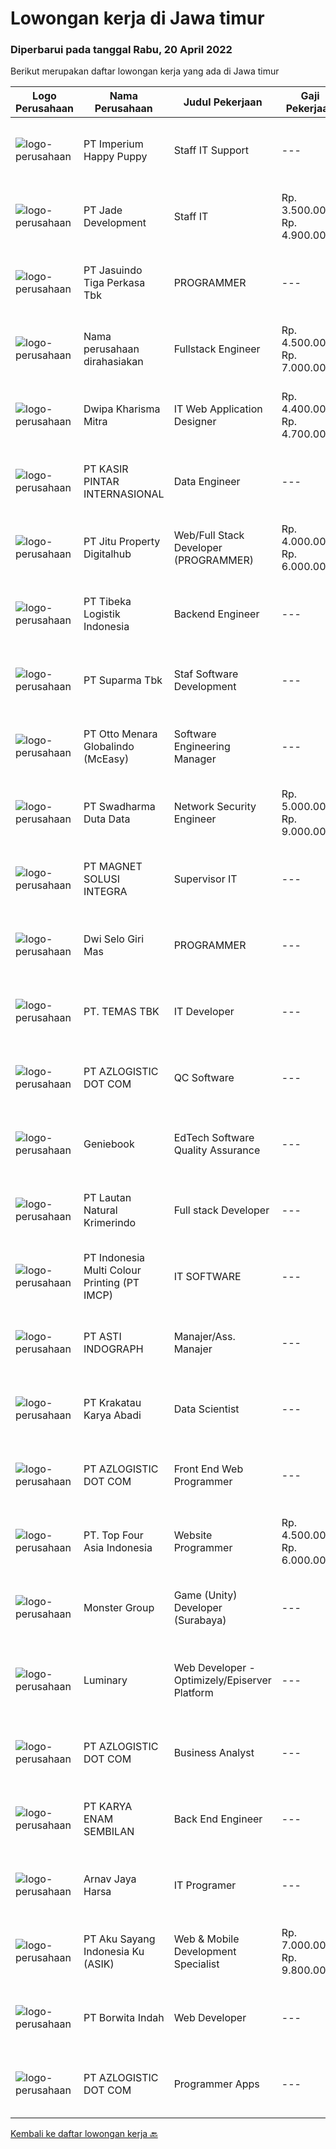 
  # Lowongan kerja di Jawa timur

  ### Diperbarui pada tanggal Rabu, 20 April 2022

  Berikut merupakan daftar lowongan kerja yang ada di Jawa timur

  |Logo Perusahaan | Nama Perusahaan | Judul Pekerjaan | Gaji Pekerjaan | Lokasi | Deskripsi | Tanggal diunggah | Pranala |
  | -------------- | --------------- | --------------- | --------- | --------- | -------------- | ------- | ----------- |
  |![logo-perusahaan](https://image-service-cdn.seek.com.au/b42b7e42d48a26da3e82e815f36c761aaff2934f/ee4dce1061f3f616224767ad58cb2fc751b8d2dc)|PT Imperium Happy Puppy|Staff IT Support|---|Surabaya|Pendidikan minimal D3/S1 Teknik Komputer/Informatika. Memiliki pengalaman dibidang yang sama sebelumnya, Fresh graduate silahkan melamar. Memahami...|Senin, 18 April 2022|https://www.jobstreet.co.id/id/job/staff-it-support-3858737?token=0~aeb7bdca-ca49-4629-b8c6-3e2e1ef81e3a&sectionRank=1&jobId=jobstreet-id-job-3858737|
|![logo-perusahaan](https://image-service-cdn.seek.com.au/03b61e499e059932f9966462cc2cd76ea7a026e8/ee4dce1061f3f616224767ad58cb2fc751b8d2dc)|PT Jade Development|Staff IT|Rp. 3.500.000-Rp. 4.900.000|Surabaya|Deskripsi Pekerjaan Mengelola dan memonitor infrastruktur IT terkait Data Center (On-prem &amp; Cloud) Memastikan availability dan performance server...|Senin, 18 April 2022|https://www.jobstreet.co.id/id/job/staff-it-3858306?token=0~aeb7bdca-ca49-4629-b8c6-3e2e1ef81e3a&sectionRank=2&jobId=jobstreet-id-job-3858306|
|![logo-perusahaan](https://image-service-cdn.seek.com.au/f9cd043f1011fee386470591649d3e30b502df59/ee4dce1061f3f616224767ad58cb2fc751b8d2dc)|PT Jasuindo Tiga Perkasa Tbk|PROGRAMMER|---|Sidoarjo|Kualifikasi : Pendidikan minimal S1 Teknik Informatika/Sistem Informasi/Ilmu  Komputer/Teknik Komputer...|Selasa, 19 April 2022|https://www.jobstreet.co.id/id/job/programmer-3860332?token=0~aeb7bdca-ca49-4629-b8c6-3e2e1ef81e3a&sectionRank=3&jobId=jobstreet-id-job-3860332|
|![logo-perusahaan](https://i.ibb.co/sqvTCh9/112815900-stock-vector-no-image-available-icon-flat-vector.webp)|Nama perusahaan dirahasiakan|Fullstack Engineer|Rp. 4.500.000-Rp. 7.000.000|Sidoarjo|Developing Front End &amp; Back End Application  Maintain Existing Application  Optimisse / monitoring Existing Application  Requirements : Bachelor...|Selasa, 19 April 2022|https://www.jobstreet.co.id/id/job/fullstack-engineer-3859772?token=0~aeb7bdca-ca49-4629-b8c6-3e2e1ef81e3a&sectionRank=4&jobId=jobstreet-id-job-3859772|
|![logo-perusahaan](https://image-service-cdn.seek.com.au/e5e7dbcd21ba8139a895166267bbb6810991619e/ee4dce1061f3f616224767ad58cb2fc751b8d2dc)|Dwipa Kharisma Mitra|IT Web Application Designer|Rp. 4.400.000-Rp. 4.700.000|Surabaya|Pekerjaan: Pembuatan aplikasi web menggunakan Laravel, CI, Javascript dll, website design menggunakan Javascript, PHP, wordpress, dll dan pengembangan...|Senin, 18 April 2022|https://www.jobstreet.co.id/id/job/it-web-application-designer-3850199?token=0~aeb7bdca-ca49-4629-b8c6-3e2e1ef81e3a&sectionRank=5&jobId=jobstreet-id-job-3850199|
|![logo-perusahaan](https://image-service-cdn.seek.com.au/0361bae937596b43e3f2a473257008c2d4f70004/ee4dce1061f3f616224767ad58cb2fc751b8d2dc)|PT KASIR PINTAR INTERNASIONAL|Data Engineer|---|Surabaya|Job Description Design, implement and deploy new data models and data processes in production. Perform data analysis to generate business insights....|Selasa, 19 April 2022|https://www.jobstreet.co.id/id/job/data-engineer-3842944?token=0~aeb7bdca-ca49-4629-b8c6-3e2e1ef81e3a&sectionRank=6&jobId=jobstreet-id-job-3842944|
|![logo-perusahaan](https://image-service-cdn.seek.com.au/7e0807650c9cb44b0ca6a9e392b8c1588db8abe6/ee4dce1061f3f616224767ad58cb2fc751b8d2dc)|PT Jitu Property Digitalhub|Web/Full Stack Developer (PROGRAMMER)|Rp. 4.000.000-Rp. 6.000.000|Malang|Web / Full Stack Developer – KOTA MALANG Excelsoft Technology adalah perusahaan yang bergerak di bidang Software Engineering, Consulting, dan...|Senin, 18 April 2022|https://www.jobstreet.co.id/id/job/web-full-stack-developer-programmer-3858231?token=0~aeb7bdca-ca49-4629-b8c6-3e2e1ef81e3a&sectionRank=7&jobId=jobstreet-id-job-3858231|
|![logo-perusahaan](https://image-service-cdn.seek.com.au/0e9fc662e92205b972511d5c66c2fd1bb88b1ab2/ee4dce1061f3f616224767ad58cb2fc751b8d2dc)|PT Tibeka Logistik Indonesia|Backend Engineer|---|Jakarta Raya|Responsibilities:· Build automated measurements and dashboards to gain insights into Engineering Productivity to understand what is working and what...|Selasa, 19 April 2022|https://www.jobstreet.co.id/id/job/backend-engineer-3859606?token=0~aeb7bdca-ca49-4629-b8c6-3e2e1ef81e3a&sectionRank=8&jobId=jobstreet-id-job-3859606|
|![logo-perusahaan](https://image-service-cdn.seek.com.au/82b75efcba87cd726beaad8112ac3955c5c4af13/ee4dce1061f3f616224767ad58cb2fc751b8d2dc)|PT Suparma Tbk|Staf Software Development|---|Surabaya|Deskripsi : Mempunyai tugas untuk mengembangkan, menciptakan, dan memodifikasi software aplikasi komputer ataupun program sesuai dengan prosedur dan...|Senin, 18 April 2022|https://www.jobstreet.co.id/id/job/staf-software-development-3858411?token=0~aeb7bdca-ca49-4629-b8c6-3e2e1ef81e3a&sectionRank=9&jobId=jobstreet-id-job-3858411|
|![logo-perusahaan](https://image-service-cdn.seek.com.au/f315f0c605a36ea3a033e6abb5c67515d4b00ff5/ee4dce1061f3f616224767ad58cb2fc751b8d2dc)|PT Otto Menara Globalindo (McEasy)|Software Engineering Manager|---|Surabaya|Job Description: Manage a team of high performing Software Engineer Give constructive and thoughtful feedback, nurturing, and create an inclusive...|Minggu, 17 April 2022|https://www.jobstreet.co.id/id/job/software-engineering-manager-3841755?token=0~aeb7bdca-ca49-4629-b8c6-3e2e1ef81e3a&sectionRank=10&jobId=jobstreet-id-job-3841755|
|![logo-perusahaan](https://image-service-cdn.seek.com.au/e55e3708620a7ff5e7da329d1725ee01ed113417/ee4dce1061f3f616224767ad58cb2fc751b8d2dc)|PT Swadharma Duta Data|Network Security Engineer|Rp. 5.000.000-Rp. 9.000.000|Jakarta Raya|S1 Teknik (Komputer/Informatika). Waktu kerja Shift (sesuai dengan jadwal yang ditentukan) Bersedia ditempatkan di Jakarta dan luar kota (Palembang)...|Senin, 18 April 2022|https://www.jobstreet.co.id/id/job/network-security-engineer-3857440?token=0~aeb7bdca-ca49-4629-b8c6-3e2e1ef81e3a&sectionRank=11&jobId=jobstreet-id-job-3857440|
|![logo-perusahaan](https://image-service-cdn.seek.com.au/189b9e29416c5eb3717dc302ea9d0342b973a82d/ee4dce1061f3f616224767ad58cb2fc751b8d2dc)|PT MAGNET SOLUSI INTEGRA|Supervisor IT|---|Gresik|TUGAS DAN TANGGUNG JAWAB Bertanggung jawab untuk rencana pembuatan software atau program untuk menunjang sistem perusahaan Bertanggung jawab terhadap...|Sabtu, 16 April 2022|https://www.jobstreet.co.id/id/job/supervisor-it-3857034?token=0~aeb7bdca-ca49-4629-b8c6-3e2e1ef81e3a&sectionRank=12&jobId=jobstreet-id-job-3857034|
|![logo-perusahaan](https://image-service-cdn.seek.com.au/564e5df198336f172aae59168002eb7ddabe3d0c/ee4dce1061f3f616224767ad58cb2fc751b8d2dc)|Dwi Selo Giri Mas|PROGRAMMER|---|Surabaya|Tugas dan Tanggung Jawab : Membuat website berbasis framework laravel Membuat program per divisi seperti sales, produksi, dll Maintenance program yang...|Sabtu, 16 April 2022|https://www.jobstreet.co.id/id/job/programmer-3857099?token=0~aeb7bdca-ca49-4629-b8c6-3e2e1ef81e3a&sectionRank=13&jobId=jobstreet-id-job-3857099|
|![logo-perusahaan](https://image-service-cdn.seek.com.au/83c26b43889a253840483d619b65e1d1aa5f0fed/ee4dce1061f3f616224767ad58cb2fc751b8d2dc)|PT. TEMAS TBK|IT Developer|---|Jakarta Raya|Job Description : Explore and propose new technology (Temas non-standard) to improve application development and create better efficiency in Temas...|Minggu, 17 April 2022|https://www.jobstreet.co.id/id/job/it-developer-3857344?token=0~aeb7bdca-ca49-4629-b8c6-3e2e1ef81e3a&sectionRank=14&jobId=jobstreet-id-job-3857344|
|![logo-perusahaan](https://image-service-cdn.seek.com.au/72f03b328178a38363e0c862f8a81d1679cde49a/ee4dce1061f3f616224767ad58cb2fc751b8d2dc)|PT AZLOGISTIC DOT COM|QC Software|---|Surabaya|Usia maksimal 30 tahun· Jurusan D3/S1 Teknik Informatika, Sistem Informasi atau setara· Memiliki pengalaman di bidang yang sesuai untuk posisi ini...|Minggu, 17 April 2022|https://www.jobstreet.co.id/id/job/qc-software-3849243?token=0~aeb7bdca-ca49-4629-b8c6-3e2e1ef81e3a&sectionRank=15&jobId=jobstreet-id-job-3849243|
|![logo-perusahaan](https://image-service-cdn.seek.com.au/13804b394dc9a5ab5665090f631e1e655e021f78/ee4dce1061f3f616224767ad58cb2fc751b8d2dc)|Geniebook|EdTech Software Quality Assurance|---|Surabaya|Loved by over 150,000 users, Geniebook is a powerful suite of online learning products designed to help students accelerate their academic performance...|Selasa, 19 April 2022|https://www.jobstreet.co.id/id/job/edtech-software-quality-assurance-9488213/origin/sg?token=0~aeb7bdca-ca49-4629-b8c6-3e2e1ef81e3a&sectionRank=16&jobId=jobstreet-sg-job-9488213|
|![logo-perusahaan](https://image-service-cdn.seek.com.au/b748981387a7675e8ba20c556661ea6420f5e17f/ee4dce1061f3f616224767ad58cb2fc751b8d2dc)|PT Lautan Natural Krimerindo|Full stack Developer|---|Mojokerto|Membangun aplikasi baik web maupun mobile (Android) untuk membantu data collection dan operasional perusahaan. Mengidentifikasi, mendesign, dan...|Selasa, 19 April 2022|https://www.jobstreet.co.id/id/job/full-stack-developer-3859198?token=0~aeb7bdca-ca49-4629-b8c6-3e2e1ef81e3a&sectionRank=17&jobId=jobstreet-id-job-3859198|
|![logo-perusahaan](https://image-service-cdn.seek.com.au/70294b6445f466b423ab7d9751002bfdd4afc29e/ee4dce1061f3f616224767ad58cb2fc751b8d2dc)|PT Indonesia Multi Colour Printing (PT IMCP)|IT SOFTWARE|---|Surabaya|PT.IMCP hiring for IT Software Engineer with these requirements : Bachelor Degree of Information Technology, System Information, Computer Science,...|Sabtu, 16 April 2022|https://www.jobstreet.co.id/id/job/it-software-3847073?token=0~aeb7bdca-ca49-4629-b8c6-3e2e1ef81e3a&sectionRank=18&jobId=jobstreet-id-job-3847073|
|![logo-perusahaan](https://image-service-cdn.seek.com.au/8f17e4d0a204221f51b17e88e2a7e446ce2f4dc8/ee4dce1061f3f616224767ad58cb2fc751b8d2dc)|PT ASTI INDOGRAPH|Manajer/Ass. Manajer|---|Jawa Timur|Mampu dalam merencanakan, Membangun dan mengeksekusi infrastruktur IT yang baik dalam perusahaan. Mampu mebuat design cloud service &amp; email...|Sabtu, 16 April 2022|https://www.jobstreet.co.id/id/job/manajer-ass.-manajer-3857086?token=0~aeb7bdca-ca49-4629-b8c6-3e2e1ef81e3a&sectionRank=19&jobId=jobstreet-id-job-3857086|
|![logo-perusahaan](https://image-service-cdn.seek.com.au/b2d1f3ffed82713bb6c2c91fa675bbfd0cfb2ac6/ee4dce1061f3f616224767ad58cb2fc751b8d2dc)|PT Krakatau Karya Abadi|Data Scientist|---|Surabaya|Data ScientistSurabaya, IndonesiaAbout Super We are a group of business enthusiasts, scientists, communicators, designers, productive mothers and many...|Senin, 18 April 2022|https://www.jobstreet.co.id/id/job/data-scientist-3857691?token=0~aeb7bdca-ca49-4629-b8c6-3e2e1ef81e3a&sectionRank=20&jobId=jobstreet-id-job-3857691|
|![logo-perusahaan](https://image-service-cdn.seek.com.au/28bed750f058de2045a9209dd4fc19da0096cd8c/ee4dce1061f3f616224767ad58cb2fc751b8d2dc)|PT AZLOGISTIC DOT COM|Front End Web Programmer|---|Surabaya|Candidate must posses at least Bachelor's Degree in Computer Science / Information Technology At least 1 year (s) of working experience Required skill...|Minggu, 17 April 2022|https://www.jobstreet.co.id/id/job/front-end-web-programmer-3848974?token=0~aeb7bdca-ca49-4629-b8c6-3e2e1ef81e3a&sectionRank=21&jobId=jobstreet-id-job-3848974|
|![logo-perusahaan](https://image-service-cdn.seek.com.au/266b5979506fcfb1d760ce6d11955ffdc2b7b017/ee4dce1061f3f616224767ad58cb2fc751b8d2dc)|PT. Top Four Asia Indonesia|Website Programmer|Rp. 4.500.000-Rp. 6.000.000|Surabaya|A highly successful and innovative digital agency is looking for Web Programmers. You must have at least 2 years of proven commercial experience...|Minggu, 17 April 2022|https://www.jobstreet.co.id/id/job/website-programmer-3849395?token=0~aeb7bdca-ca49-4629-b8c6-3e2e1ef81e3a&sectionRank=22&jobId=jobstreet-id-job-3849395|
|![logo-perusahaan](https://image-service-cdn.seek.com.au/fde7c35858fa549271ce89711d09acc66907aecf/ee4dce1061f3f616224767ad58cb2fc751b8d2dc)|Monster Group|Game (Unity) Developer (Surabaya)|---|Surabaya|Development using Unity 3D for Desktop and Mobile Application (IOS and Android) Collaborate with artists and designers on the requirements and design...|Rabu, 20 April 2022|https://www.jobstreet.co.id/id/job/game-unity-developer-surabaya-3860872?token=0~aeb7bdca-ca49-4629-b8c6-3e2e1ef81e3a&sectionRank=23&jobId=jobstreet-id-job-3860872|
|![logo-perusahaan](https://image-service-cdn.seek.com.au/47abe8d118bc38177e876d261761593ecb1fa56d/ee4dce1061f3f616224767ad58cb2fc751b8d2dc)|Luminary|Web Developer - Optimizely/Episerver Platform|---|Bali|You must have Optimizely/Episerver experience to apply for this roleWe have been certified a Great Place to Work for the last 6 years in a row. This...|Senin, 18 April 2022|https://www.jobstreet.co.id/id/job/web-developer-optimizely-episerver-platform-3841904?token=0~aeb7bdca-ca49-4629-b8c6-3e2e1ef81e3a&sectionRank=24&jobId=jobstreet-id-job-3841904|
|![logo-perusahaan](https://image-service-cdn.seek.com.au/72f03b328178a38363e0c862f8a81d1679cde49a/ee4dce1061f3f616224767ad58cb2fc751b8d2dc)|PT AZLOGISTIC DOT COM|Business Analyst|---|Surabaya|Bachelor degree in Science Information of Technical Information preferably has one year minimum experience, Strong analytical skills, great attention...|Minggu, 17 April 2022|https://www.jobstreet.co.id/id/job/business-analyst-3848963?token=0~aeb7bdca-ca49-4629-b8c6-3e2e1ef81e3a&sectionRank=25&jobId=jobstreet-id-job-3848963|
|![logo-perusahaan](https://image-service-cdn.seek.com.au/31c7ef64b389e5f8026ed187cf5970f4039db8c5/ee4dce1061f3f616224767ad58cb2fc751b8d2dc)|PT KARYA ENAM SEMBILAN|Back End Engineer|---|Jakarta Raya|General Requirement Candidate must possess at least Diploma in Computer Science/Information Technology or equivalent. At least 2 Year(s) of working...|Senin, 18 April 2022|https://www.jobstreet.co.id/id/job/back-end-engineer-3858068?token=0~aeb7bdca-ca49-4629-b8c6-3e2e1ef81e3a&sectionRank=26&jobId=jobstreet-id-job-3858068|
|![logo-perusahaan](https://i.ibb.co/sqvTCh9/112815900-stock-vector-no-image-available-icon-flat-vector.webp)|Arnav Jaya Harsa|IT Programer|---|Malang|Pendidikan Minimal D3/Sederajat Teknik Informatika Menguasai Sistem Informasi Perusahaan Terbiasa dengan Database SQL Usia 25 - 30 Tahun Berpengalaman...|Selasa, 19 April 2022|https://www.jobstreet.co.id/id/job/it-programer-3859920?token=0~aeb7bdca-ca49-4629-b8c6-3e2e1ef81e3a&sectionRank=27&jobId=jobstreet-id-job-3859920|
|![logo-perusahaan](https://image-service-cdn.seek.com.au/5f879a2b25c8f0587d96f1dfef8f362389c2997d/ee4dce1061f3f616224767ad58cb2fc751b8d2dc)|PT Aku Sayang Indonesia Ku (ASIK)|Web & Mobile Development Specialist|Rp. 7.000.000-Rp. 9.800.000|Sidoarjo|Syarat pekerjaan:Pendidikan &amp; Pengalaman• Memiliki minimal Gelar Sarjana di bidang terkait, seperti ilmu komputer, pemrograman web, desain grafis...|Jumat, 15 April 2022|https://www.jobstreet.co.id/id/job/web-mobile-development-specialist-3839574?token=0~aeb7bdca-ca49-4629-b8c6-3e2e1ef81e3a&sectionRank=28&jobId=jobstreet-id-job-3839574|
|![logo-perusahaan](https://image-service-cdn.seek.com.au/8fb52cb83f97a565f08e94560c6afad624216653/ee4dce1061f3f616224767ad58cb2fc751b8d2dc)|PT Borwita Indah|Web Developer|---|Jakarta Selatan|Job Description :WEB DEVELOPER (Placement : Jakarta &amp; Sidoarjo)The ideal candidate is a creative problem solver who will work in coordination with...|Minggu, 17 April 2022|https://www.jobstreet.co.id/id/job/web-developer-3849703?token=0~aeb7bdca-ca49-4629-b8c6-3e2e1ef81e3a&sectionRank=29&jobId=jobstreet-id-job-3849703|
|![logo-perusahaan](https://image-service-cdn.seek.com.au/72f03b328178a38363e0c862f8a81d1679cde49a/ee4dce1061f3f616224767ad58cb2fc751b8d2dc)|PT AZLOGISTIC DOT COM|Programmer Apps|---|Surabaya|Candidate must possess at least Bachelor's Degree in Computer Science/Information Technology or equivalent. At least 1 Year(s) of working experience...|Minggu, 17 April 2022|https://www.jobstreet.co.id/id/job/programmer-apps-3848950?token=0~aeb7bdca-ca49-4629-b8c6-3e2e1ef81e3a&sectionRank=30&jobId=jobstreet-id-job-3848950|


  [Kembali ke daftar lowongan kerja 🔙](../README.md#daftar-lowongan-kerja)
  
